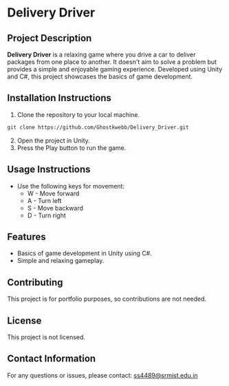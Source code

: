 # Delivery Driver
## Project Description

**Delivery Driver** is a relaxing game where you drive a car to deliver packages from one place to another. It doesn't aim to solve a problem but provides a simple and enjoyable gaming experience. Developed using Unity and C#, this project showcases the basics of game development.

## Installation Instructions
1. Clone the repository to your local machine.
```bash
git clone https://github.com/Ghostkwebb/Delivery_Driver.git
```
2. Open the project in Unity.
3. Press the Play button to run the game.
   
## Usage Instructions
* Use the following keys for movement:
   * W - Move forward
   * A - Turn left
   * S - Move backward
   * D - Turn right

## Features
* Basics of game development in Unity using C#.
* Simple and relaxing gameplay.

## Contributing
This project is for portfolio purposes, so contributions are not needed.

## License
This project is not licensed.

## Contact Information
For any questions or issues, please contact: ss4489@srmist.edu.in
